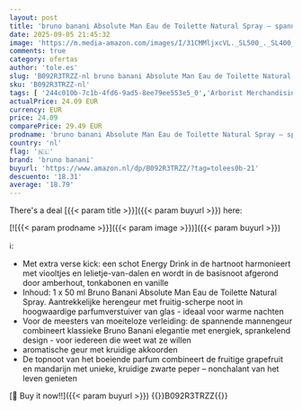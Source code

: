 ```yaml
---
layout: post
title: 'bruno banani Absolute Man Eau de Toilette Natural Spray – spannend mannelijk parfum voor heren  1 stuk  1 x 50 ml '
date: 2025-09-05 21:45:32
image: 'https://m.media-amazon.com/images/I/31CMMljxcVL._SL500_._SL400_.jpg'
comments: true
category: ofertas
author: 'tole.es'
slug: 'B092R3TRZZ-nl bruno banani Absolute Man Eau de Toilette Natural Spray –...'
sku: 'B092R3TRZZ-nl'
tags: [ '244c010b-7c1b-4fd6-9ad5-8ee79ee553e5_0','Arborist Merchandising Root','Beauty','Beauty & persoonlijke verzorging','Eau de toilette heren','Geuren','Herengeuren','Mannelijke verzorging','Self Service','Special Features Stores','bruno banani','🇳🇱', ]
actualPrice: 24.09 EUR
currency: EUR
price: 24.09
comparePrice: 29.49 EUR
prodname: 'bruno banani Absolute Man Eau de Toilette Natural Spray – spannend mannelijk parfum voor heren  1 stuk  1 x 50 ml '
country: 'nl'
flag: '🇳🇱'
brand: 'bruno banani'
buyurl: 'https://www.amazon.nl/dp/B092R3TRZZ/?tag=tolees0b-21'
descuento: '18.31'
average: '18.79'
---
```


There's a deal [{{< param title >}}]({{< param buyurl >}})  here:

[![{{< param prodname >}}]({{< param image >}})]({{< param buyurl >}})

ℹ️:

- Met extra verse kick: een schot Energy Drink in de hartnoot harmonieert met viooltjes en lelietje-van-dalen en wordt in de basisnoot afgerond door amberhout, tonkabonen en vanille
- Inhoud: 1 x 50 ml Bruno Banani Absolute Man Eau de Toilette Natural Spray. Aantrekkelijke herengeur met fruitig-scherpe noot in hoogwaardige parfumverstuiver van glas - ideaal voor warme nachten
- Voor de meesters van moeiteloze verleiding: de spannende mannengeur combineert klassieke Bruno Banani elegantie met energiek, sprankelend design - voor iedereen die weet wat ze willen
- aromatische geur met kruidige akkoorden
- De topnoot van het boeiende parfum combineert de fruitige grapefruit en mandarijn met unieke, kruidige zwarte peper – nonchalant van het leven genieten

[🛒 Buy it now!!]({{< param buyurl >}})
{{<world>}}B092R3TRZZ{{</world>}}
